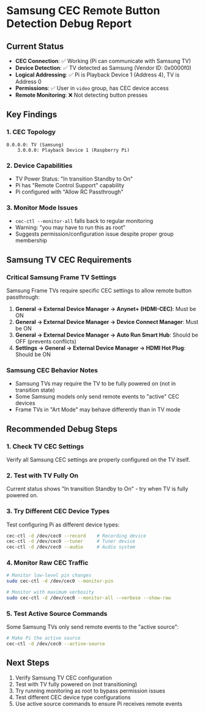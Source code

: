 # Samsung CEC Remote Button Detection Debug Report

## Current Status
- **CEC Connection**: ✅ Working (Pi can communicate with Samsung TV)
- **Device Detection**: ✅ TV detected as Samsung (Vendor ID: 0x0000f0)
- **Logical Addressing**: ✅ Pi is Playback Device 1 (Address 4), TV is Address 0
- **Permissions**: ✅ User in `video` group, has CEC device access
- **Remote Monitoring**: ❌ Not detecting button presses

## Key Findings

### 1. CEC Topology
```
0.0.0.0: TV (Samsung)
    3.0.0.0: Playback Device 1 (Raspberry Pi)
```

### 2. Device Capabilities
- TV Power Status: "In transition Standby to On"
- Pi has "Remote Control Support" capability
- Pi configured with "Allow RC Passthrough"

### 3. Monitor Mode Issues
- `cec-ctl --monitor-all` falls back to regular monitoring
- Warning: "you may have to run this as root"
- Suggests permission/configuration issue despite proper group membership

## Samsung TV CEC Requirements

### Critical Samsung Frame TV Settings
Samsung Frame TVs require specific CEC settings to allow remote button passthrough:

1. **General → External Device Manager → Anynet+ (HDMI-CEC)**: Must be ON
2. **General → External Device Manager → Device Connect Manager**: Must be ON  
3. **General → External Device Manager → Auto Run Smart Hub**: Should be OFF (prevents conflicts)
4. **Settings → General → External Device Manager → HDMI Hot Plug**: Should be ON

### Samsung CEC Behavior Notes
- Samsung TVs may require the TV to be fully powered on (not in transition state)
- Some Samsung models only send remote events to "active" CEC devices
- Frame TVs in "Art Mode" may behave differently than in TV mode

## Recommended Debug Steps

### 1. Check TV CEC Settings
Verify all Samsung CEC settings are properly configured on the TV itself.

### 2. Test with TV Fully On
Current status shows "In transition Standby to On" - try when TV is fully powered on.

### 3. Try Different CEC Device Types
Test configuring Pi as different device types:
```bash
cec-ctl -d /dev/cec0 --record    # Recording device
cec-ctl -d /dev/cec0 --tuner     # Tuner device  
cec-ctl -d /dev/cec0 --audio     # Audio system
```

### 4. Monitor Raw CEC Traffic
```bash
# Monitor low-level pin changes
sudo cec-ctl -d /dev/cec0 --monitor-pin

# Monitor with maximum verbosity
sudo cec-ctl -d /dev/cec0 --monitor-all --verbose --show-raw
```

### 5. Test Active Source Commands
Some Samsung TVs only send remote events to the "active source":
```bash
# Make Pi the active source
cec-ctl -d /dev/cec0 --active-source
```

## Next Steps
1. Verify Samsung TV CEC configuration
2. Test with TV fully powered on (not transitioning)
3. Try running monitoring as root to bypass permission issues
4. Test different CEC device type configurations
5. Use active source commands to ensure Pi receives remote events